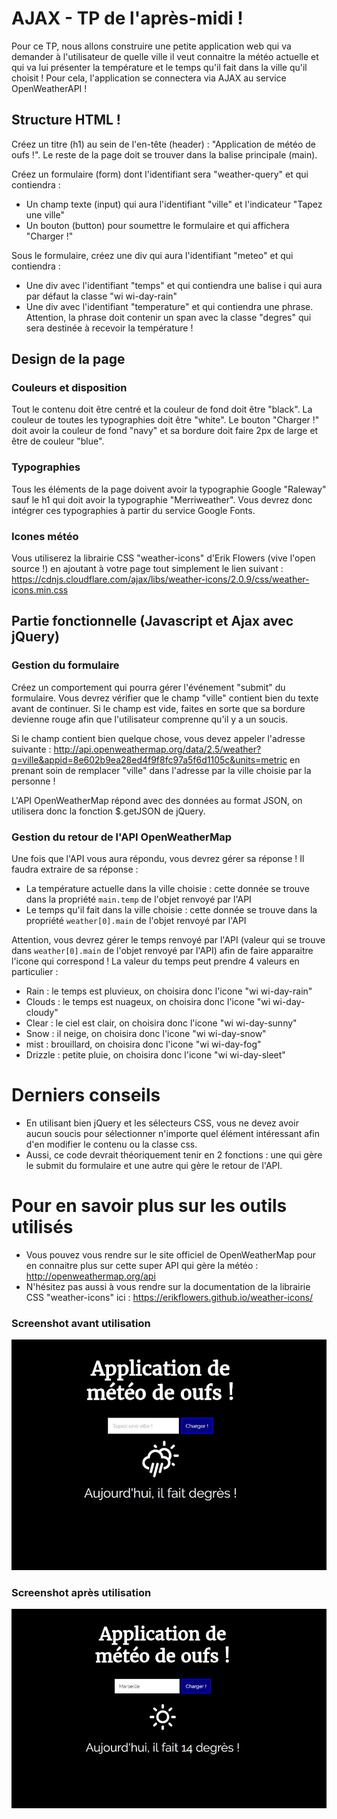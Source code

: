 # AJAX - TP de l'après-midi !
Pour ce TP, nous allons construire une petite application web qui va demander à l'utilisateur de quelle ville il veut connaitre la météo actuelle et qui va lui présenter la température et le temps qu'il fait dans la ville qu'il choisit ! Pour cela, l'application se connectera via AJAX au service OpenWeatherAPI !

## Structure HTML !
Créez un titre (h1) au sein de l'en-tête (header) : "Application de météo de oufs !". Le reste de la page doit se trouver dans la balise principale (main).

Créez un formulaire (form) dont l'identifiant sera "weather-query" et qui contiendra :

* Un champ texte (input) qui aura l'identifiant "ville" et l'indicateur "Tapez une ville"
* Un bouton (button) pour soumettre le formulaire et qui affichera "Charger !" 

Sous le formulaire, créez une div qui aura l'identifiant "meteo" et qui contiendra :

* Une div avec l'identifiant "temps" et qui contiendra une balise i qui aura par défaut la classe "wi wi-day-rain"
* Une div avec l'identifiant "temperature" et qui contiendra une phrase. Attention, la phrase doit contenir un span avec la classe "degres" qui sera destinée à recevoir la température !

## Design de la page
### Couleurs et disposition

Tout le contenu doit être centré et la couleur de fond doit être "black". La couleur de toutes les typographies doit être "white". Le bouton "Charger !" doit avoir la couleur de fond "navy" et sa bordure doit faire 2px de large et être de couleur "blue".

### Typographies 

Tous les éléments de la page doivent avoir la typographie Google "Raleway" sauf le h1 qui doit avoir la typographie "Merriweather". Vous devrez donc intégrer ces typographies à partir du service Google Fonts.

### Icones météo

Vous utiliserez la librairie CSS "weather-icons" d'Erik Flowers (vive l'open source !) en ajoutant à votre page tout simplement le lien suivant : https://cdnjs.cloudflare.com/ajax/libs/weather-icons/2.0.9/css/weather-icons.min.css

## Partie fonctionnelle (Javascript et Ajax avec jQuery)
### Gestion du formulaire

Créez un comportement qui pourra gérer l'événement "submit" du formulaire. Vous devrez vérifier que le champ "ville" contient bien du texte avant de continuer. Si le champ est vide, faites en sorte que sa bordure devienne rouge afin que l'utilisateur comprenne qu'il y a un soucis.

Si le champ contient bien quelque chose, vous devez appeler l'adresse suivante : http://api.openweathermap.org/data/2.5/weather?q=ville&appid=8e602b9ea28ed4f9f8fc97a5f6d1105c&units=metric en prenant soin de remplacer "ville" dans l'adresse par la ville choisie par la personne !

L'API OpenWeatherMap répond avec des données au format JSON, on utilisera donc la fonction $.getJSON de jQuery.

### Gestion du retour de l'API OpenWeatherMap

Une fois que l'API vous aura répondu, vous devrez gérer sa réponse ! Il faudra extraire de sa réponse :

* La température actuelle dans la ville choisie : cette donnée se trouve dans la propriété `main.temp` de l'objet renvoyé par l'API
* Le temps qu'il fait dans la ville choisie : cette donnée se trouve dans la propriété `weather[0].main` de l'objet renvoyé par l'API

Attention, vous devrez gérer le temps renvoyé par l'API (valeur qui se trouve dans `weather[0].main` de l'objet renvoyé par l'API) afin de faire apparaitre l'icone qui correspond ! La valeur du temps peut prendre 4 valeurs en particulier :

* Rain : le temps est pluvieux, on choisira donc l'icone "wi wi-day-rain"
* Clouds : le temps est nuageux, on choisira donc l'icone "wi wi-day-cloudy"
* Clear : le ciel est clair, on choisira donc l'icone "wi wi-day-sunny"
* Snow : il neige, on choisira donc l'icone "wi wi-day-snow"
* mist : brouillard, on choisira donc l'icone "wi wi-day-fog"
* Drizzle : petite pluie, on choisira donc l'icone "wi wi-day-sleet"

# Derniers conseils
* En utilisant bien jQuery et les sélecteurs CSS, vous ne devez avoir aucun soucis pour sélectionner n'importe quel élément intéressant afin d'en modifier le contenu ou la classe css.
* Aussi, ce code devrait théoriquement tenir en 2 fonctions : une qui gère le submit du formulaire et une autre qui gère le retour de l'API.
 
# Pour en savoir plus sur les outils utilisés 
* Vous pouvez vous rendre sur le site officiel de OpenWeatherMap pour en connaitre plus sur cette super API qui gère la météo : http://openweathermap.org/api
* N'hésitez pas aussi à vous rendre sur la documentation de la librairie CSS "weather-icons" ici : https://erikflowers.github.io/weather-icons/

### Screenshot avant utilisation

![alt Screenshot avant utilisation](weather-vierge.JPG "Screenshot avant utilisation")

### Screenshot après utilisation

![alt Screenshot après utilisation](weather-charge.JPG "Screenshot après utilisation")